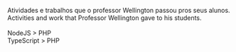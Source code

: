 Atividades e trabalhos que o professor Wellington passou pros seus alunos.<br>
Activities and work that Professor Wellington gave to his students.<br><br>
NodeJS > PHP<br>
TypeScript > PHP

